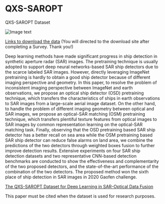 # QXS-SAROPT
QXS-SAROPT Dataset

![Image text](https://github.com/yaoxu008/QXS-SAROPT/blob/main/QXSLAB-SAROPT.png)


[Links to download the data](https://www.wenjuan.com/s/UZBZJv5GwL/)
(You will directed to the download site after completing a Survey. Thank you!)

Deep learning methods have made significant progress in ship detection in synthetic aperture radar (SAR) images. The pretraining technique is usually adopted to support deep neural networks-based SAR ship detectors due to the scarce labeled SAR images. However, directly leveraging ImageNet pretraining is hardly to obtain a good ship detector because of different imaging perspective and geometry. In this paper, to resolve the problem of inconsistent imaging perspective between ImageNet and earth observations, we propose an optical ship detector (OSD) pretraining technique, which transfers the characteristics of ships in earth observations to SAR images from a large-scale aerial image dataset. On the other hand, to handle the problem of different imaging geometry between optical and SAR images, we propose an optical-SAR matching (OSM) pretraining technique, which transfers plentiful texture features from optical images to SAR images by common representation learning on the optical-SAR matching task. Finally, observing that the OSD pretraining based SAR ship detector has a better recall on sea area while the OSM pretraining based SAR ship detector can reduce false alarms on land area, we combine the predictions of the two detectors through weighted boxes fusion to further improve detection results. Extensive experiments on four SAR ship detection datasets and two representative CNN-based detection benchmarks are conducted to show the effectiveness and complementarity of the two proposed detectors, and the state-of-the-art performance of the combination of the two detectors. The proposed method won the sixth place of ship detection in SAR images in 2020 Gaofen challenge.

[The QXS-SAROPT Dataset for Deep Learning in SAR-Optical Data Fusion](https://arxiv.org/pdf/2103.08259.pdf)

This paper must be cited when the dataset is used for research purposes.
